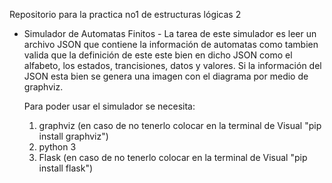 Repositorio para la practica no1 de estructuras lógicas 2
 - Simulador de Automatas Finitos - 
   La tarea de este simulador es leer un archivo JSON que contiene la información de automatas
   como tambien valida que la definición de este este bien en dicho JSON como el alfabeto, los estados, trancisiones, datos y valores.
   Si la información del JSON esta bien se genera una imagen con el diagrama por medio de graphviz.

   Para poder usar el simulador se necesita:
    1) graphviz (en caso de no tenerlo colocar en la terminal de Visual "pip install graphviz")
    2) python 3
    3) Flask (en caso de no tenerlo colocar en la terminal de Visual "pip install flask")
